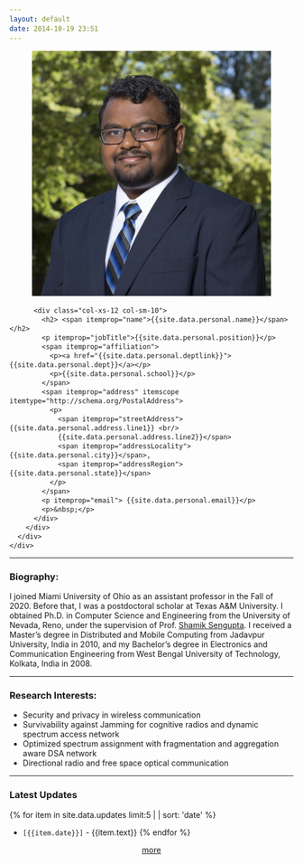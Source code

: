 ```yaml
---
layout: default
date: 2014-10-19 23:51
---
```



<div itemscope itemtype="http://schema.org/Person" >
  <div class="row">
  <div class="col-xs-12 col-sm-3 text-center">
    <figure>
      <img src="/assets/images/protrait_3.jpg" alt="protrait" class=" img-responsive">
    </figure>
  </div>
    <div class="col-sm-9">
      <div class="profile">
        <div class="col-sm-12">

          <div class="col-xs-12 col-sm-10">
            <h2> <span itemprop="name">{{site.data.personal.name}}</span></h2>
            <p itemprop="jobTitle">{{site.data.personal.position}}</p>
            <span itemprop="affiliation">
              <p><a href="{{site.data.personal.deptlink}}">{{site.data.personal.dept}}</a></p>
              <p>{{site.data.personal.school}}</p>
            </span>
            <span itemprop="address" itemscope itemtype="http://schema.org/PostalAddress">
              <p>
                <span itemprop="streetAddress">{{site.data.personal.address.line1}} <br/>
                {{site.data.personal.address.line2}}</span>
                <span itemprop="addressLocality">{{site.data.personal.city}}</span>,
                <span itemprop="addressRegion">{{site.data.personal.state}}</span>
              </p>
            </span>
            <p itemprop="email"> {{site.data.personal.email}}</p>
            <p>&nbsp;</p>
          </div>
        </div>
      </div>
    </div>
  </div>
</div>

----------------------------------

### Biography:

I joined Miami University of Ohio as an assistant professor in the Fall of 2020. Before that, I was a postdoctoral scholar at Texas A&M University. I obtained Ph.D. in Computer Science and Engineering from the University of Nevada, Reno, under the supervision of Prof. [Shamik Sengupta](http://www.cse.unr.edu/~shamik/).  I received a Master’s degree in Distributed and Mobile Computing from Jadavpur University, India in 2010, and my Bachelor’s degree in Electronics and Communication Engineering from West Bengal University of Technology, Kolkata, India in 2008. 

___________________________________

### Research Interests:
- Security and privacy in wireless communication
- Survivability against Jamming for cognitive radios and dynamic spectrum access network
- Optimized spectrum assignment with fragmentation and aggregation aware DSA network
- Directional radio and free space optical communication

----------------------------------

### Latest Updates

{% for item in site.data.updates limit:5 | | sort: 'date' %}
- `[{{item.date}}]` - {{item.text}}
{% endfor %}

<div style="text-align:center;"><a href="/updates">more</a></div>

